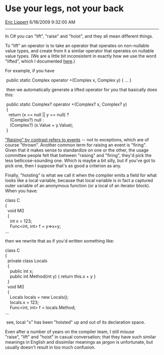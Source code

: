 # Use your legs, not your back

[Eric Lippert](https://social.msdn.microsoft.com/profile/Eric%20Lippert) 6/18/2009 9:32:00 AM

-----

In C\# you can "lift", "raise" and "hoist", and they all mean different things.

To "lift" an operator is to take an operator that operates on non-nullable value types, and create from it a similar operator that operates on nullable value types. (We are a little bit inconsistent in exactly how we use the word "lifted", which I documented [here](http://blogs.msdn.com/ericlippert/archive/2007/06/27/what-exactly-does-lifted-mean.aspx).)

For example, if you have

 

 public static Complex operator +(Complex x, Complex y) { ... }

 then we automatically generate a lifted operator for you that basically does this:

 

 public static Complex? operator +(Complex? x, Complex? y)   
 {  
   return (x == null || y == null) ?  
    (Complex?) null :   
    (Complex?) (x.Value + y.Value);  
 }

["Raising" by contrast refers to events](http://msdn.microsoft.com/en-us/library/wkzf914z\(VS.71\).aspx) -- not to exceptions, which are of course "thrown". Another common term for raising an event is "firing". Given that it makes sense to standardize on one or the other, the usage committee people felt that between "raising" and "firing", they'd pick the less bellicose-sounding one. Which is maybe a bit silly, but if you've got to pick one, then I suppose that's as good a criterion as any.

Finally, "hoisting" is what we call it when the compiler emits a field for what looks like a local variable, because that local variable is in fact a captured outer variable of an anonymous function (or a local of an iterator block). When you have:

 

class C  
{  
  void M()  
  {  
    int x = 123;  
    Func\<int, int\> f = y=\>x+y;  
...

then we rewrite that as if you'd written something like:

 

class C  
{  
  private class Locals  
  {  
    public int x;  
    public int Method(int y) { return this.x + y }  
  }  
  void M()  
  {  
    Locals locals = new Locals();  
    locals.x = 123;  
    Func\<int, int\> f = locals.Method;  
...

 see, local "x" has been "hoisted" up and out of its declaration space.

Even after a number of years on the compiler team, I still misuse "raise", "lift" and "hoist" in casual conversation; that they have such similar meanings in English and dissimilar meanings as jargon is unfortunate, but usually doesn't result in too much confusion.

